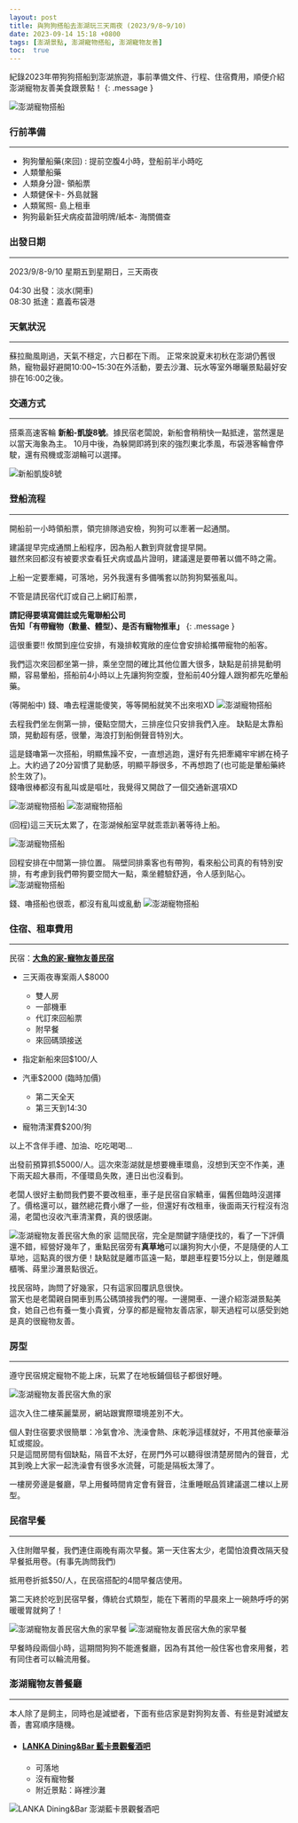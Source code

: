 ```yaml
---
layout: post
title: 與狗狗搭船去澎湖玩三天兩夜 (2023/9/8~9/10)
date: 2023-09-14 15:18 +0800
tags: [澎湖景點, 澎湖寵物搭船, 澎湖寵物友善]
toc:  true
---
```


紀錄2023年帶狗狗搭船到澎湖旅遊，事前準備文件、行程、住宿費用，順便介紹澎湖寵物友善美食跟景點！
{: .message }

![](https://lh3.googleusercontent.com/pw/AP1GczNcHIePsMxPlVmwuLjjqbHXfXO96FkT8k-AMmv1F9QPQ-PGBTqmn8QLM4y6wu5zOHOhz_5-EgmlRubUno4QJnxtamnKwKQRM2JGCc2ElfOPcGh71EMzs7w9snSH8lg3dWKcuGZTZm0PNjnrLl7V5wNa8g=w480-h640-s-no-gm?authuser=0 "澎湖寵物搭船")


### 行前準備
---
- 狗狗暈船藥(來回) : 提前空腹4小時，登船前半小時吃
- 人類暈船藥
- 人類身分證- 領船票
- 人類健保卡- 外島就醫
- 人類駕照- 島上租車
- 狗狗最新狂犬病疫苗證明牌/紙本- 海關備查


### 出發日期
---
2023/9/8-9/10  星期五到星期日，三天兩夜  

04:30 出發：淡水(開車)  
08:30 抵達：嘉義布袋港  

### 天氣狀況
---
蘇拉颱風剛過，天氣不穩定，六日都在下雨。
正常來說夏末初秋在澎湖仍舊很熱，寵物最好避開10:00~15:30在外活動，要去沙灘、玩水等室外曝曬景點最好安排在16:00之後。


### 交通方式
---
搭乘高速客輪 __新船-凱旋8號__。據民宿老闆說，新船會稍稍快一點抵達，當然還是以當天海象為主。 
10月中後，為躲開即將到來的強烈東北季風，布袋港客輪會停駛，還有飛機或澎湖輪可以選擇。

![](https://lh3.googleusercontent.com/pw/AP1GczPW7S5ZCkrz8mJ-F-VxVnllzceAMrr1OOnPvEeHWU6me7gLop_KiKh96K38NNsoQBXBL2LpULRgIa-IfesGLfYXVYN7-DZpf11gJyuVTrHk6pUZazbQKEr7zeKPG5_u8Z69TwguNyCry8x-S-hs40HO8A=w640-h480-s-no-gm?authuser=0 "新船凱旋8號")

### 登船流程 
---
開船前一小時領船票，領完排隊過安檢，狗狗可以牽著一起通關。  

建議提早完成通關上船程序，因為船人數到齊就會提早開。  
雖然來回都沒有被要求查看狂犬病或晶片證明，建議還是要帶著以備不時之需。

上船一定要牽繩，可落地，另外我還有多備嘴套以防狗狗緊張亂叫。

不管是請民宿代訂或自己上網訂船票，  

**請記得要填寫備註或先電聯船公司**  
**告知「有帶寵物（數量、體型）、是否有寵物推車」**
{: .message }

這很重要!! 攸關到座位安排，有幾排較寬敞的座位會安排給攜帶寵物的船客。  

我們這次來回都坐第一排，乘坐空間的確比其他位置大很多，缺點是前排晃動明顯，容易暈船，搭船前4小時以上先讓狗狗空腹，登船前40分鐘人跟狗都先吃暈船藥。

(等開船中)
錢、嚕去程還能傻笑，等等開船就笑不出來啦XD
![](https://lh3.googleusercontent.com/pw/AP1GczOfbzEkwocbdwYW8hxCDva1Vx4ROYpM4LMrM6jZHn-7Cfzn5SWaBAyJ2iEsvC3HwAggDIsEHCYakr7w4uvb8YPd0Z81n9f0STBWhcTGSQ00jaqthiCxnGnp4QfRsllua-WNgd-JGLwahOkQmyPoxVWiqg=w480-h640-s-no-gm?authuser=0 "澎湖寵物搭船")

去程我們坐左側第一排，優點空間大，三排座位只安排我們入座。
缺點是太靠船頭，晃動超有感，很暈，海浪打到船側聲音特別大。

這是錢嚕第一次搭船，明顯焦躁不安，一直想逃跑，還好有先把牽繩牢牢綁在椅子上。大約過了20分習慣了晃動感，明顯平靜很多，不再想跑了(也可能是暈船藥終於生效了)。  
錢嚕很棒都沒有亂叫或是嘔吐，我覺得又開啟了一個交通新選項XD

![](https://lh3.googleusercontent.com/pw/AP1GczPYDSOOEZ0szekzD3TSI8HcnReblKYri9_cgIpC7yAUE-Zh_K8f3FH3j9FzSdFcMqw0XnZPyRGWlWCDDGvCWJ8C86OBqAlzghXPCKa6FSf3hcU9pKQ7yS3hAWC6893kO-p_X3v6RmvbzcIVAXm-Gwpzdg=w640-h480-s-no-gm?authuser=0 "澎湖寵物搭船")
![](https://lh3.googleusercontent.com/pw/AP1GczM5T0ip7M7s68sP8qmsaSmBdiabFHAewL7J2tAd0TzM4oXl8_cBFIWCh7zXbkrEnAqS554rFcVqIBF5sV_coLs0AIuf_1tcasp2j-2mQOsjUCcD2lT_9s_ZuepbBpNVGqs4N52mWD4XU0S_-ai65fT41A=w640-h480-s-no-gm?authuser=0 "澎湖寵物搭船")

(回程)這三天玩太累了，在澎湖候船室早就乖乖趴著等待上船。

![](https://lh3.googleusercontent.com/pw/AP1GczPvvRZ0KjwArRKVehr7RhPSHCBFGxHoL_o5eMjDWY6Me8kThAilvlNzazqiNWEbdfEpkttljc_SDDVENiRLqzNI2Pjed79ipFndfGoIJ6MCdfc3psuiLtnCnXDAn65BWUH-k1fTPO0eUm9bKAvD-gyufw=w480-h640-s-no-gm?authuser=0 "澎湖寵物搭船")

回程安排在中間第一排位置。
隔壁同排乘客也有帶狗，看來船公司真的有特別安排，有考慮到我們帶狗要空間大一點，乘坐體驗舒適，令人感到貼心。
![](https://lh3.googleusercontent.com/pw/AP1GczOjhij9apHmulJMhZ55QsAL1yMh0Xd0jWkAnaYj_t2hril9b4-ToTPq7gTGq9su5nC5TUB9EB_kAF3KKZCQZKhPNTX4WKdWip9onhqATH5jx05afWKXxgHviws8AhT96_0r07NZ-41vvd7JthtngQHAFg=w640-h480-s-no-gm?authuser=0 "澎湖寵物搭船")

錢、嚕搭船也很乖，都沒有亂叫或亂動
![](https://lh3.googleusercontent.com/pw/AP1GczMqN3_Ii-i8OvdcaJe9610uYCD2GU9BanEcGJrDobWPAu5kID6xnC-6QtWe6E04USDVWLkFCpY7HN_Tkqwn_05LOay3N_rvFFfCB8Bsk-sR3eZdvP5pzjBGOT69X0-y184CyDOPLnQue1J4HTuAP2zw2g=w480-h640-s-no-gm?authuser=0 "澎湖寵物搭船")

### 住宿、租車費用
---
民宿：**[大魚的家-寵物友善民宿](https://www.penghulittlefish.com/)**

+ 三天兩夜專案兩人$8000
   - 雙人房
   - 一部機車
   - 代訂來回船票
   - 附早餐
   - 來回碼頭接送

+ 指定新船來回$100/人  

+ 汽車$2000 (臨時加價)
  - 第二天全天
  - 第三天到14:30

+ 寵物清潔費$200/狗  

以上不含伴手禮、加油、吃吃喝喝... 

出發前預算抓$5000/人。這次來澎湖就是想要機車環島，沒想到天空不作美，連下兩天超大暴雨，不僅環島失敗，連日出也沒看到。  

老闆人很好主動問我們要不要改租車，車子是民宿自家轎車，偏舊但臨時沒選擇了。價格還可以，雖然總花費小爆了一些，但還好有改租車，後面兩天行程沒有泡湯，老闆也沒收汽車清潔費，真的很感謝。 

![](https://lh3.googleusercontent.com/pw/AP1GczOLsSLh52YOSf8_lSE5rK21eQYu7i1aK2BZvW9WPf-EtyVC_yXCA0hLepL7NZekNEdfBFDkhZGk8RRB6RbpWkgT-Kzcn2ghM-mU0Xbz01sbSX0BX-n1xzHK4aKfYrCkanOywdQ5NDw0LcHxlh69MpOrpw=w640-h480-s-no-gm?authuser=0 "澎湖寵物友善民宿大魚的家")
這間民宿，完全是關鍵字隨便找的，看了一下評價還不錯，經營好幾年了，重點民宿旁有**真草地**可以讓狗狗大小便，不是隨便的人工草地，這點真的很方便！缺點就是離市區遠一點，單趟車程要15分以上，倒是離風櫃嘴、蒔里沙灘景點很近。

找民宿時，詢問了好幾家，只有這家回覆訊息很快。  
當天也是老闆親自開車到馬公碼頭接我們的喔。一邊開車、一邊介紹澎湖景點美食，她自己也有養一隻小貴賓，分享的都是寵物友善店家，聊天過程可以感受到她是真的很寵物友善。

### 房型
---
遵守民宿規定寵物不能上床，玩累了在地板鋪個毯子都很好睡。

![](https://lh3.googleusercontent.com/pw/AP1GczMllzRxAjenlAYV0rrORd9_6QHi_0DM5dySwPzkTVT4FM6FP6Rg_bxsbLz4tZQN4YyCz9xaJB9LnNINVcW4vz3DHYwa1SL9zbbw1pJRkI6Ti4RxzVTAoVQ0UOMmw26QEGIJfK7rj31dxlqa_kRL2hSPfw=w640-h480-s-no-gm?authuser=0 "澎湖寵物友善民宿大魚的家")

這次入住二樓茱麗葉房，網站跟實際環境差別不大。

個人對住宿要求很簡單：冷氣會冷、洗澡會熱、床乾淨這樣就好，不用其他豪華浴缸或擺設。  
只是這間房間有個缺點，隔音不太好，在房門外可以聽得很清楚房間內的聲音，尤其到晚上大家一起洗澡會有很多水流聲，可能是隔板太薄了。

一樓房旁邊是餐廳，早上用餐時間肯定會有聲音，注重睡眠品質建議選二樓以上房型。


### 民宿早餐
---
入住附贈早餐，我們連住兩晚有兩次早餐。第一天住客太少，老闆怕浪費改隔天發早餐抵用卷。(有事先詢問我們)

抵用卷折抵$50/人，在民宿搭配的4間早餐店使用。

第二天終於吃到民宿早餐，傳統台式類型，能在下著雨的早晨來上一碗熱呼呼的粥暖暖胃就夠了！

![](https://lh3.googleusercontent.com/pw/AP1GczOm2cQ08PQGdSbbGUDbNxMTY5nwyuW0IrCaW0wg8T9DJQu4fkHXcGTSP-Vz9uT0_ZHvyGZtlciXSCixqskPu1HBvBSeay5IPDKrvxg8RMM-n6eNIxbvsjBS5RPZoggC_1QsZpf_SA65FkuGcced8H1ghA=w480-h640-s-no-gm?authuser=0 "澎湖寵物友善民宿大魚的家早餐")
![](https://lh3.googleusercontent.com/pw/AP1GczOcuiLEvMqkUsvYp_EW5OUcdzVMGisyA1L-UHv2f1y5-UibFJYSN4-ycfQfe3BLnv7Re2a_A96iJptLtjzIiQdycjBzP8VLotOEhRH2DoZA7H7TAykYtN5sygMs4QcZO2KaQBIBralJjN4Fb7WZrLJQ0A=w640-h480-s-no-gm?authuser=0 "澎湖寵物友善民宿大魚的家早餐")

早餐時段兩個小時，這期間狗狗不能進餐廳，因為有其他一般住客也會來用餐，若有同住者可以輪流用餐。


  
### 澎湖寵物友善餐廳
---

本人除了是飼主，同時也是減塑者，下面有些店家是對狗狗友善、有些是對減塑友善，書寫順序隨機。

 + #### [LANKA Dining&Bar 藍卡景觀餐酒吧](https://www.facebook.com/people/LANKA-DiningBar-%E8%97%8D%E5%8D%A1%E6%99%AF%E8%A7%80%E9%A4%90%E9%85%92%E5%90%A7/100065524988034/?locale=ms_MY&paipv=0&eav=Afby0RMXQP2btRLujBlUj2c9bAeSena3uIb-PkevAjoXwRc-mUVpVY2I5XqKfqUVYNM&_rdr)

   - 可落地  
   - 沒有寵物餐  
   - 附近景點：嵵裡沙灘 

![](https://lh3.googleusercontent.com/pw/AP1GczOIkIgGpC49Ij2HHxJwq_tbWzXMtGPWHA4qcRq7oZnbTC0emDtsOWAtvk1Os08C5NBCUwj2N8nCMeCbZhp8CDMWlbLt5-5i3EmP_MExBRQMR_2zp58E88ScK26xxR3L_ZFJfFrKqoxjIbW5vYRImqRVcw=w480-h640-s-no-gm?authuser=0 "LANKA Dining&Bar 澎湖藍卡景觀餐酒吧")




[^fn-sample_footnote]: Handy! Now click the return link to go back.
